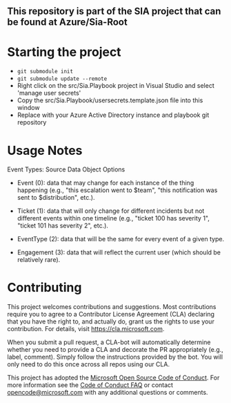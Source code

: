 ## This repository is part of the SIA project that can be found at Azure/Sia-Root

# Starting the project
* `git submodule init`
* `git submodule update --remote`
* Right click on the src/Sia.Playbook project in Visual Studio and select 'manage user secrets'
* Copy the src/Sia.Playbook/usersecrets.template.json file into this window
* Replace with your Azure Active Directory instance and playbook git repository

# Usage Notes

Event Types:  Source Data Object Options

* Event (0): data that may change for each instance of the thing happening (e.g., "this escalation went to $team", "this notification was sent to $distribution", etc.).
    
* Ticket (1): data that will only change for different incidents but not different events within one timeline (e.g., "ticket 100 has severity 1", "ticket 101 has severity 2", etc.).
    
* EventType (2): data that will be the same for every event of a given type.
    
* Engagement (3): data that will reflect the current user (which should be relatively rare).
  
    
  
# Contributing

This project welcomes contributions and suggestions.  Most contributions require you to agree to a
Contributor License Agreement (CLA) declaring that you have the right to, and actually do, grant us
the rights to use your contribution. For details, visit https://cla.microsoft.com.

When you submit a pull request, a CLA-bot will automatically determine whether you need to provide
a CLA and decorate the PR appropriately (e.g., label, comment). Simply follow the instructions
provided by the bot. You will only need to do this once across all repos using our CLA.

This project has adopted the [Microsoft Open Source Code of Conduct](https://opensource.microsoft.com/codeofconduct/).
For more information see the [Code of Conduct FAQ](https://opensource.microsoft.com/codeofconduct/faq/) or
contact [opencode@microsoft.com](mailto:opencode@microsoft.com) with any additional questions or comments.

